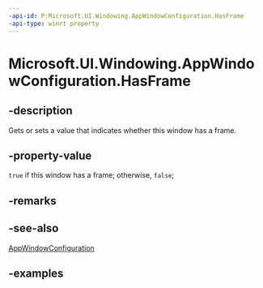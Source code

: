 ```yaml
---
-api-id: P:Microsoft.UI.Windowing.AppWindowConfiguration.HasFrame
-api-type: winrt property
---
```


# Microsoft.UI.Windowing.AppWindowConfiguration.HasFrame

<!--
public bool HasFrame { get; set; }
-->

## -description

Gets or sets a value that indicates whether this window has a frame.

## -property-value

`true` if this window has a frame; otherwise, `false`;

## -remarks

## -see-also

[AppWindowConfiguration](appwindowconfiguration.md)

## -examples
